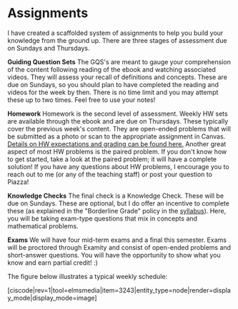 # Assignments

I have created a scaffolded system of assignments to help you build your knowledge from the ground up.  There are three stages of assessment due on Sundays and Thursdays.

**Guiding Question Sets**
The GQS's are meant to gauge your comprehension of the content following reading of the ebook and watching associated videos.  They will assess your recall of definitions and concepts.  These are due on Sundays, so you should plan to have completed the reading and videos for the week by then.  There is no time limit and  you may attempt these up to two times.  Feel free to use your notes!


**Homework**
Homework is the second level of assessment.  Weekly HW sets are available through the ebook and are due on Thursdays.  These typically cover the previous week's content.  They are open-ended problems that will be submitted as a photo or scan to the appropriate assignment in Canvas. [Details on HW expectations and grading can be found here.](https://media.ed.science.psu.edu/sites/media/ed/files/documents/homework_expectationswc_0.pdf) 
Another great aspect of most HW problems is the paired problem.  If you don't know how to get started, take a look at the paired problem; it will have a complete solution! If you have any questions about HW problems, I encourage you to reach out to me (or any of the teaching staff) or post your question to Piazza!  


**Knowledge Checks**
The final check is a Knowledge Check.  These will be due on Sundays.  These are optional, but I do offer an incentive to complete these (as explained in the "Borderline Grade" policy in the [syllabus](https://media.ed.science.psu.edu/sites/media/ed/files/documents/houckwc_syllabus_fall17.pdf)).  Here, you will be taking exam-type questions that mix in concepts and mathematical problems.


**Exams**
We will have four mid-term exams and a final this semester.  Exams will be proctored through Examity and consist of open-ended problems and short-answer questions. You will have the opportunity to show what you know and earn partial credit! :)

The figure below illustrates a typical weekly schedule:
<div style="float:none;max-width:1000px;margin:auto">
[ciscode|rev=1|tool=elmsmedia|item=3243|entity_type=node|render=display_mode|display_mode=image]
</div>